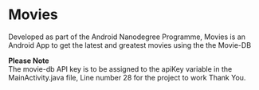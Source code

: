 # Movies
<p>
Developed as part of the Android Nanodegree Programme, Movies is an Android App to get the latest and greatest movies using the  the Movie-DB </p>
<b> Please Note </b>
<br>
The movie-db API key is to be assigned to the apiKey variable in the MainActivity.java file, Line number 28 for the project to work
Thank You.
